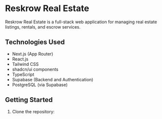 # Reskrow Real Estate

Reskrow Real Estate is a full-stack web application for managing real estate listings, rentals, and escrow services.

## Technologies Used

- Next.js (App Router)
- React.js
- Tailwind CSS
- shadcn/ui components
- TypeScript
- Supabase (Backend and Authentication)
- PostgreSQL (via Supabase)

## Getting Started

1. Clone the repository:

